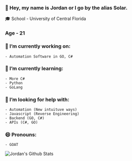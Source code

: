 ### 👋 Hey, my name is Jordan or I go by the alias Solar.

🎓 School - University of Central Florida
### Age - 21

### 🔭 I’m currently working on:
    - Automation Software in GO, C#

### 🌱 I’m currently learning:
    - More C#
    - Python
    - GoLang
    
### 🤔 I’m looking for help with:
    - Automation (New intuituve ways)
    - Javascript (Reverse Engineering)
    - Backend (GO, C#)
    - APIs (C#, GO)
    
### 😄 Pronouns:
    - GOAT

![Jordan's Github Stats](https://github-readme-stats.vercel.app/api?username=i7solar&count_private=true&theme=dracula)
